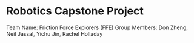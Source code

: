 # Robotics Capstone Project

Team Name: Friction Force Explorers (FFE)
Group Members: Don Zheng, Neil Jassal, Yichu Jin, Rachel Holladay
